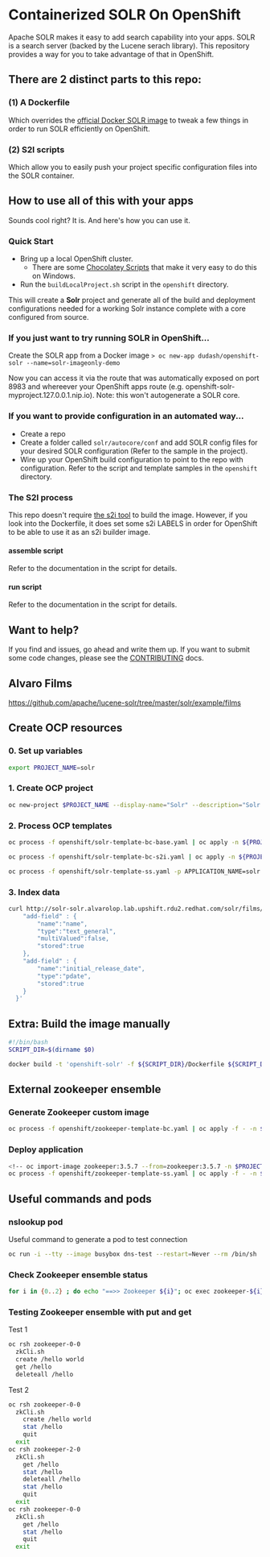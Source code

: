 # Containerized SOLR On OpenShift
Apache SOLR makes it easy to add search capability into your apps.  SOLR is a search server (backed by the Lucene serach library).  This repository provides a way for you to take advantage of that in OpenShift.

## There are 2 distinct parts to this repo:
   
### (1) A Dockerfile

Which overrides the [official Docker SOLR image][2] to tweak a few things in order to run SOLR efficiently on OpenShift.  

### (2) S2I scripts

Which allow you to easily push your project specific configuration files into the SOLR container.

## How to use all of this with your apps
Sounds cool right?  It is.  And here's how you can use it.

### Quick Start
* Bring up a local OpenShift cluster.
  * There are some [Chocolatey Scripts](https://github.com/WadeBarnes/dev-tools/tree/master/chocolatey) that make it very easy to do this on Windows.
* Run the `buildLocalProject.sh` script in the `openshift` directory.

This will create a **Solr** project and generate all of the build and deployment configurations needed for a working Solr instance complete with a core configured from source.

### If you just want to try running SOLR in OpenShift...

Create the SOLR app from a Docker image
`> oc new-app dudash/openshift-solr --name=solr-imageonly-demo`

Now you can access it via the route that was automatically exposed on port 8983 and whereever your OpenShift apps route (e.g. openshift-solr-myproject.127.0.0.1.nip.io).  Note: this won't autogenerate a SOLR core.

### If you want to provide configuration in an automated way...
* Create a repo
* Create a folder called `solr/autocore/conf` and add SOLR config files for your desired SOLR configuration
  (Refer to the sample in the project).
* Wire up your OpenShift build configuration to point to the repo with configuration.  Refer to the script and template samples in the `openshift` directory.

### The S2I process
This repo doesn't require [the s2i tool](https://github.com/openshift/source-to-image) to build the image.  However, if you look into the Dockerfile, it does set some s2i LABELS in order for OpenShift to be able to use it as an s2i builder image.

#### assemble script
Refer to the documentation in the script for details.

#### run script
Refer to the documentation in the script for details.

## Want to help?
If you find and issues, go ahead and write them up.  If you want to submit some code changes, please see the [CONTRIBUTING][3] docs.


[1]: https://github.com/docker-solr/docker-solr
[2]: https://store.docker.com/images/f4e3929d-d8bc-491e-860c-310d3f40fff2?tab=description
[3]: ./CONTRIBUTING.md




## Alvaro Films

https://github.com/apache/lucene-solr/tree/master/solr/example/films


## Create OCP resources


### 0. Set up variables

```bash
export PROJECT_NAME=solr
```




### 1. Create OCP project

```bash
oc new-project $PROJECT_NAME --display-name="Solr" --description="Solr Test Project"
```


### 2. Process OCP templates

```bash
oc process -f openshift/solr-template-bc-base.yaml | oc apply -n ${PROJECT_NAME} -f -

oc process -f openshift/solr-template-bc-s2i.yaml | oc apply -n ${PROJECT_NAME} -f -

oc process -f openshift/solr-template-ss.yaml -p APPLICATION_NAME=solr | oc apply -n ${PROJECT_NAME} -f -
```


### 3. Index data

```bash
curl http://solr-solr.alvarolop.lab.upshift.rdu2.redhat.com/solr/films/schema -X POST -H 'Content-type:application/json' --data-binary '{
    "add-field" : {
        "name":"name",
        "type":"text_general",
        "multiValued":false,
        "stored":true
    },
    "add-field" : {
        "name":"initial_release_date",
        "type":"pdate",
        "stored":true
    }
  }'
```


## Extra: Build the image manually

```bash
#!/bin/bash
SCRIPT_DIR=$(dirname $0)

docker build -t 'openshift-solr' -f ${SCRIPT_DIR}/Dockerfile ${SCRIPT_DIR}
```
 


## External zookeeper ensemble



### Generate Zookeeper custom image

```bash
oc process -f openshift/zookeeper-template-bc.yaml | oc apply -f - -n $PROJECT_NAME
```


### Deploy application

```bash
<!-- oc import-image zookeeper:3.5.7 --from=zookeeper:3.5.7 -n $PROJECT_NAME --confirm -->
oc process -f openshift/zookeeper-template-ss.yaml | oc apply -f - -n $PROJECT_NAME
```










## Useful commands and pods


### nslookup pod
Useful command to generate a pod to test connection

```bash
oc run -i --tty --image busybox dns-test --restart=Never --rm /bin/sh
```

### Check Zookeeper ensemble status

```bash
for i in {0..2} ; do echo "==>> Zookeeper ${i}"; oc exec zookeeper-${i}-0 zkServer.sh status; echo ""; done
```


### Testing Zookeeper ensemble with put and get

Test 1
```bash
oc rsh zookeeper-0-0
  zkCli.sh
  create /hello world
  get /hello
  deleteall /hello
```

Test 2
```bash
oc rsh zookeeper-0-0
  zkCli.sh
    create /hello world
    stat /hello
    quit
  exit
oc rsh zookeeper-2-0
  zkCli.sh
    get /hello
    stat /hello
    deleteall /hello
    stat /hello
    quit
  exit
oc rsh zookeeper-0-0
  zkCli.sh
    get /hello
    stat /hello
    quit
  exit
```



